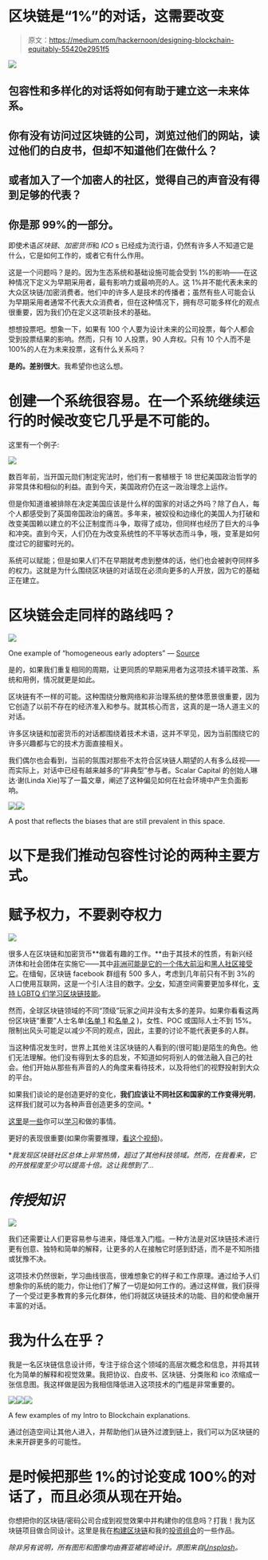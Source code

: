 # 区块链是“1%”的对话，这需要改变

> 原文：<https://medium.com/hackernoon/designing-blockchain-equitably-55420e2951f5>

![](img/cb5a2adce45f10eadd54dd1db4b79512.png)

## 包容性和多样化的对话将如何有助于建立这一未来体系。

## 你有没有访问过区块链的公司，浏览过他们的网站，读过他们的白皮书，但却不知道他们在做什么？

## 或者加入了一个加密人的社区，觉得自己的声音没有得到足够的代表？

## 你是那 99%的一部分。

即使术语*区块链*、*加密货币*和 *ICO* s 已经成为流行语，仍然有许多人不知道它是什么，它是如何工作的，或者它有什么作用。

这是一个问题吗？是的。因为生态系统和基础设施可能会受到 1%的影响——在这种情况下定义为早期采用者，最有影响力或最响亮的人。这 1%并不能代表未来的大众区块链/加密消费者。他们中的许多人是技术的传播者；虽然有些人可能会认为早期采用者通常不代表大众消费者，但在这种情况下，拥有尽可能多样化的观点很重要，因为我们仍在定义这项新技术的基础。

想想投票吧。想象一下，如果有 100 个人要为设计未来的公司投票，每个人都会受到投票结果的影响。然而，只有 10 人投票，90 人弃权。只有 10 个人而不是 100%的人在为未来投票，这有什么关系吗？

**是的。差别很大**。我希望你也这么想。

# 创建一个系统很容易。在一个系统继续运行的时候改变它几乎是不可能的。

这里有一个例子:

![](img/472019c7bd81a92913db5c16078bcefc.png)

数百年前，当开国元勋们制定宪法时，他们有一套植根于 18 世纪美国政治哲学的非常具体和相似的利益。直到今天，美国政府仍在这一政治理念上运作。

但是你知道谁被排除在决定美国应该是什么样的国家的对话之外吗？除了白人，每个人都感受到了英国帝国政治的痛苦。多年来，被奴役和边缘化的美国人为打破和改变美国赖以建立的不公正制度而斗争，取得了成功，但同样也经历了巨大的斗争和冲突。直到今天，人们仍在为改变系统性的不平等状态而斗争，哦，变革是如何度过它的甜蜜时光的。

系统可以赋能；但是如果人们不在早期就考虑到整体的话，他们也会被剥夺同样多的权力。这就是为什么围绕区块链的对话现在必须向更多的人开放，因为它的基础正在建立。

# **区块链会走同样的路线吗？**

![](img/d58d3d68db5d4c306d402662771caf0b.png)

One example of “homogeneous early adopters” — [Source](https://steemit.com/cryptocurrency/@nubchai/are-women-really-the-key-to-the-future-success-of-blockchain-applications)

是的，如果我们重复相同的周期，让更同质的早期采用者为这项技术铺平政策、系统和用例，情况就更是如此。

区块链有不一样的可能。这种围绕分散网络和非治理系统的整体愿景很重要，因为它创造了以前不存在的经济准入和参与。就其核心而言，这真的是一场人道主义的对话。

许多区块链和加密货币的对话都围绕着技术术语，这并不罕见，因为当前围绕它的许多兴趣都与它的技术方面直接相关。

我们偶尔也会看到，当前的氛围对那些不太符合区块链人期望的人有多么歧视——而实际上，对话中已经有越来越多的“非典型”参与者。Scalar Capital 的创始人琳达·谢(Linda Xie)写了一篇文章，阐述了这种偏见如何在社会环境中产生负面影响。

![](img/1d229afecee9b6c1bf96b346a777c504.png)![](img/c7b038969e0469472ac3b73c3aebb331.png)

A post that reflects the biases that are still prevalent in this space.

# 以下是我们推动包容性讨论的两种主要方式。

# 赋予权力，不要剥夺权力

![](img/e869ef8b64a4c324cdc89b5f83f6a0f1.png)

很多人在区块链和加密货币**做着有趣的工作。**由于其技术的性质，有新兴经济体和社会团体在实施它——其中[非洲可能是它的一个伟大前沿](http://www.nasdaq.com/article/is-africa-the-next-hub-for-blockchain-development-cm803927)和[黑人社区接受它](https://austinstartups.com/how-black-people-leveraged-tech-bigotry-to-boss-the-blockchain-below-the-radar-bf2a3a259611)。在缅甸，区块链 facebook 群组有 500 多人，考虑到几年前只有不到 3%的人口使用互联网，这是一个引人注目的数字。[少女](https://www.outfrontmagazine.com/trending/culture/queering-blockchain-maiden-global/)，知道空间需要更加多样化，[支持 LGBTQ 们学习区块链技能](/@RhysLindmark/17-raine-revere-shapeshift-blockchains-and-diversity-at-denver-startup-week-82e02d935a7e)。

然而，全球区块链领域的不同“顶级”玩家之间并没有太多的差异。如果你看看这两份区块链“重要”人士名单([名单 1](https://www.cryptocompare.com/coins/guides/30-most-influential-people-in-the-blockchain-space/) 和[名单 2](https://www.rise.global/top-fintech-people) )，女性、POC 或国际人士不到 15%。限制出风头可能足以减少不同的观点，因此，主要的讨论不能代表更多的人群。

当这种情况发生时，世界上其他关注区块链的人看到的(很可能)是陌生的角色。他们无法理解。他们没有得到太多的启发，不知道如何将别人的做法融入自己的社会。他们开始从那些有声音的人的角度来看待技术，以及将他们的视野投射到大众的平台。

如果我们谈论的是创造更好的变化，**我们应该让不同社区和国家的工作变得光明**，这样我们就可以为各种声音创造更多的空间。*

[这里](/@linda.xie/women-in-crypto-3972d6c45442)是[一些](https://hackernoon.com/blockchains-diversity-problem-why-women-aren-t-the-only-ones-missing-d6b2f42f126e)你可以[学习](https://steemit.com/cryptocurrency/@nubchai/are-women-really-the-key-to-the-future-success-of-blockchain-applications)和做的事情。

更好的表现很重要(如果你需要推理，[看这个视频](https://www.ted.com/talks/chimamanda_adichie_the_danger_of_a_single_story))。

**我发现区块链社区总体上非常热情，超过了其他科技领域。然而，在我看来，它的开放程度至少可以提高十倍。这让我想到了…*

# ***传授知识***

![](img/bf28e39f6e5233a0f3c73cf016f58476.png)

我们还需要让人们更容易参与进来，降低准入门槛。一种方法是对区块链技术进行更有创意、独特和简单的解释，让更多的人在接触它时感到舒适，而不是不知所措或犹豫不决。

这项技术仍然很新，学习曲线很高，很难想象它的样子和工作原理。通过给予人们想象你的系统的能力，你让他们了解了一切是如何工作的。通过这样做，我们获得了一个受过更多教育的多元化群体，他们将就区块链技术的功能、目的和使命展开丰富的对话。

# 我为什么在乎？

我是一名区块链信息设计师，专注于综合这个领域的高层次概念和信息，并将其转化为简单的解释和视觉效果。我把协议、白皮书、区块链、分类账和 ico 浓缩成一张信息图。我这样做是因为我相信降低进入这项技术的门槛是非常重要的。

![](img/5bc0a6a823d0094865289000bbb86055.png)![](img/37827489440f53d2ca50f8bdc33b1cdb.png)![](img/c9b91264e0c6a4254336181bb64b721b.png)

A few examples of my Intro to Blockchain explanations.

通过创造空间让其他人进入，并帮助他们从链外过渡到链上，我们可以为区块链的未来开辟更多的可能性。

# 是时候把那些 1%的讨论变成 100%的对话了，而且必须从现在开始。

你想把你的区块链/密码公司合成到视觉效果中并构建你的信息吗？打我！我为区块链项目做合同设计。这里是我在[构建区块链](http://www.medium.com/buildingblockchain)和我的[投资组合](http://www.sayaiwasaki.com)的一些作品。

*除非另有说明，所有图形和图像均由赛亚裙岩崎设计。原图来自*[*Unsplash*](http://www.unsplash.com)*。*